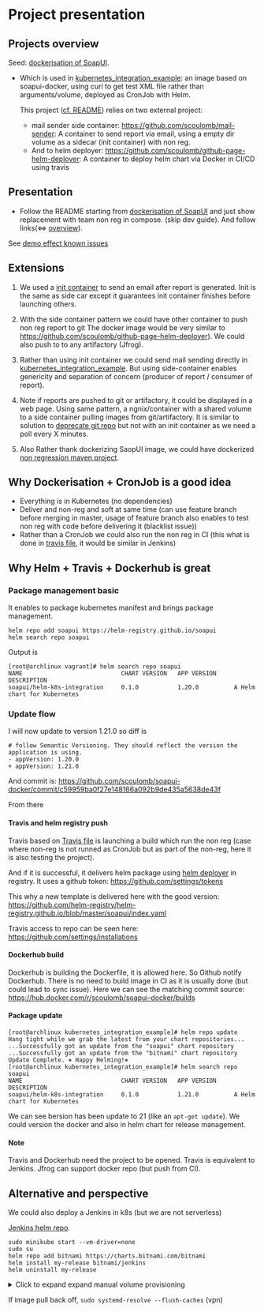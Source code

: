 # Project presentation

## Projects overview
 
Seed: [dockerisation of SoapUI](./README.md).
- Which is used in  [kubernetes_integration_example](./kubernetes_integration_example/Dockerfile): an image based on soapui-docker, using curl to get test XML file rather than arguments/volume, deployed as CronJob with Helm. 
  
  This project ([cf. README](./kubernetes_integration_example/README.md)) relies on two external project:
    
    - mail sender side container: https://github.com/scoulomb/mail-sender: A container to send report via email, using a empty dir volume as a sidecar (init container) with non reg.
    - And to helm deployer: https://github.com/scoulomb/github-page-helm-deployer: A container to deploy helm chart via Docker in CI/CD using travis
      <!--
      Other inter-repo link
      - which is pointing to  https://github.com/scoulomb/myk8s  
      - And to https://github.com/scoulomb/mydns
       Where:
          - https://github.com/scoulomb/myDNS/tree/master/2-advanced-bind -> https://github.com/scoulomb/myk8s  
          - https://github.com/scoulomb/myDNS/blob/master/2-advanced-bind/5-real-own-dns-application/0-basic-gandi-dns.md -> https://github.com/scoulomb/github-page-helm-deployer/blob/master/appendix-github-page-and-dns.md
          - - https://github.com/scoulomb/dev_resume -> https://scoulomb.github.io/ -> https://github.com/scoulomb/github-page-helm-deployer/blob/master/appendix-github-page-and-dns.md 
          - https://github.com/scoulomb/github-page-helm-deployer/blob/master/appendix-github-page-and-dns.md <-> https://github.com/scoulomb/dns-config
          - https://github.com/scoulomb/aws-prep  -> https://github.com/scoulomb/myPublicCloud/blob/master/AWS/4-DNS-route-53.md (2-modify-tld-ns-record.md,  5-delegate-subzone.md => glue, NS record and custom nameserver) -> https://github.com/scoulomb/myDNS/tree/master/2-advanced-bind/5-real-own-dns-application
                                                  ->  (step 3 in aws prep) https://github.com/scoulomb/aws-sa-exo -> myIaC/myk8s
          - https://github.com/scoulomb/myIaC -> myk8s + mydns
      -->
      
<!--
- private repo contains what is private in this repo (private) and oters
- did not use mail redirection for robot.deploy but could have (https://github.com/scoulomb/dns-config)
- [kubernetes_integration_example](./kubernetes_integration_example/Dockerfile) has no user guide, it is a dev tuto)
--> 

<!-- Inter repo link is OK -->



## Presentation 

- Follow the README starting from [dockerisation of SoapUI](./README.md) and just show replacement with team non reg in compose. (skip dev guide).
And follow links(<=> [overview](#Projects-overview)).

See [demo effect known issues](kubernetes_integration_example/README.md#known-issues)

## Extensions 

1. We used a [init container](https://docs.bitnami.com/kubernetes/apps/kibana/administration/sidecars-init-containers/) to send an email after report is generated.
Init is the same as side car except it guarantees init container finishes before launching others.

2. With the side container pattern we could have other container to push non reg report to git
The docker image would be very similar to https://github.com/scoulomb/github-page-helm-deployer).
We could also push to to any artifactory (Jfrog).

3. Rather than using init container we could send mail sending directly in [kubernetes_integration_example](./kubernetes_integration_example/Dockerfile).
But using side-container enables genericity and separation of concern (producer of report / consumer of report).

4. Note if reports are pushed to git or artifactory, it could be displayed in a web page.
Using same pattern, a ngnix/container with a shared volume to a side container pulling images from git/artifactory.
It is similar to solution to [deprecate git repo](https://github.com/kubernetes/kubernetes/pull/63445) but not with an init container as we need a poll every X minutes.

5. Also Rather thank dockerizing SaopUI image, we could have dockerized [non regression maven project](https://www.soapui.org/docs/test-automation/maven/maven-2-x/).

<!--
NWA sol 3+4 OK, from compo and OS the same OKOK
-->

<!--
adaptation link [private.md](./private.md)
-->


## Why Dockerisation + CronJob is a good idea

- Everything is in Kubernetes (no dependencies)
- Deliver and non-reg and soft at same time (can use feature branch before merging in master, usage of feature branch also enables to test non reg with code before delivering it (blacklist issue))
- Rather than a CronJob we could also run the non reg in CI (this what is done in [travis file](.travis.yml), it would be similar in Jenkins) 

## Why Helm + Travis + Dockerhub is great 

### Package management basic

It enables to package kubernetes manifest and brings package management.

````shell script
helm repo add soapui https://helm-registry.github.io/soapui
helm search repo soapui
````

Output is

````shell script
[root@archlinux vagrant]# helm search repo soapui
NAME                            CHART VERSION   APP VERSION     DESCRIPTION
soapui/helm-k8s-integration     0.1.0           1.20.0          A Helm chart for Kubernetes
````

### Update flow

I will now update to version 1.21.0 so diff is 

```shell script
# follow Semantic Versioning. They should reflect the version the application is using.
- appVersion: 1.20.0
+ appVersion: 1.21.0
```
And commit is: https://github.com/scoulomb/soapui-docker/commit/c59959ba0f27e148166a092b9de435a5638de43f

From there

#### Travis and helm registry push

Travis based on [Travis file](./.travis.yml) is launching a build which run the non reg (case where non-reg is not runned as CronJob but as part of the non-reg, here it is also testing the project).

And if it is successful, it delivers helm package using [helm deployer](https://github.com/scoulomb/github-page-helm-deployer) in registry. It uses a github token: https://github.com/settings/tokens

This why a new template is delivered here with the good version: https://github.com/helm-registry/helm-registry.github.io/blob/master/soapui/index.yaml

Travis access to repo can be seen here: https://github.com/settings/installations

#### Dockerhub build

Dockerhub is building the Dockerfile, it is allowed here. So Github notify Dockerhub.
There is no need to build image in CI as it is usually done (but could lead to sync issue).
Here we can see the matching commit source: https://hub.docker.com/r/scoulomb/soapui-docker/builds

<!--
https://hub.docker.com/repository/registry-1.docker.io/scoulomb/soapui-docker/builds/e75206e3-121f-4bdc-9b23-1d9143ae7fd1
-->

#### Package update

````shell script
[root@archlinux kubernetes_integration_example]# helm repo update
Hang tight while we grab the latest from your chart repositories...
...Successfully got an update from the "soapui" chart repository
...Successfully got an update from the "bitnami" chart repository
Update Complete. ⎈ Happy Helming!⎈
[root@archlinux kubernetes_integration_example]# helm search repo soapui
NAME                            CHART VERSION   APP VERSION     DESCRIPTION
soapui/helm-k8s-integration     0.1.0           1.21.0          A Helm chart for Kubernetes
````

We can see bersion has been update to 21 (like an `apt-get update`).
We could version the docker and also in helm chart for release management.

#### Note

Travis and Dockerhub need the project to be opened.
Travis is equivalent to Jenkins. Jfrog can support docker repo (but push from CI).

## Alternative and perspective

We could also deploy a Jenkins in k8s (but we are not serverless)

[Jenkins helm repo](https://hub.helm.sh/charts/bitnami/jenkins).
````
sudo minikube start --vm-driver=none
sudo su 
helm repo add bitnami https://charts.bitnami.com/bitnami
helm install my-release bitnami/jenkins
helm uninstall my-release
````


<details>
  <summary>Click to expand expand manual volume provisioning</summary>

We need to define a volume (`k get pvc`) indicates we should have a [persistent volume](https://kubernetes.io/docs/tasks/configure-pod-container/configure-persistent-volume-storage/).


````shell script
cat << EOF | kubectl apply -f -
apiVersion: v1
kind: PersistentVolume
metadata:
  name: task-pv-volume
  labels:
    type: local
spec:
  # storageClassName: manual
  volumeMode: Filesystem
  capacity:
    storage: 10Gi
  accessModes:
    - ReadWriteOnce
  hostPath:
    path: "/mnt/data"
EOF
kubectl delete -f task-pv-volume
````

</details>

If image pull back off, `sudo systemd-resolve --flush-caches` (vpn)

<!--
did not test fully Jenkins
-->

<!--
image pull at every job  + what about backoff osef
SO question

JM stops: https://github.com/scoulomb/soapui-docker/blob/master/kubernetes_integration_example/README.md#using-a-cronjob-and-send-report-by-email
-->

<!--
I can not use helm.registry.coulombel.site
https://github.com/scoulomb/github-page-helm-deployer/blob/master/README.md#usage-of-helm-registry-once-helm-deliverable-are-pushed

scoulomb.github.io redirect to coulombel.site
https://github.com/scoulomb/github-page-helm-deployer/blob/master/appendix-github-page-and-dns.md#Blocking
-->


